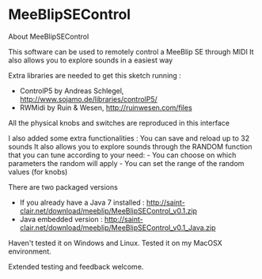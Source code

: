 MeeBlipSEControl
================

About MeeBlipSEControl

This software can be used to remotely control a MeeBlip SE through MIDI
It also allows you to explore sounds in a easiest way

Extra libraries are needed to get this sketch running :
- ControlP5 by Andreas Schlegel, http://www.sojamo.de/libraries/controlP5/
- RWMidi by Ruin & Wesen, http://ruinwesen.com/files

All the physical knobs and switches are reproduced in this interface

I also added some extra functionalities :
      You can save and reload up to 32 sounds
      It also allows you to explore sounds through the RANDOM function that you can tune according to your need:
      - You can choose on which parameters the random will apply
      - You can set the range of the random values (for knobs)

There are two packaged versions 
* If you already have a Java 7 installed :
http://saint-clair.net/download/meeblip/MeeBlipSEControl_v0.1.zip 
* Java embedded version :
http://saint-clair.net/download/meeblip/MeeBlipSEControl_v0.1_Java.zip

Haven't tested it on Windows and Linux.
Tested it on my MacOSX environment.

Extended testing and feedback welcome.


